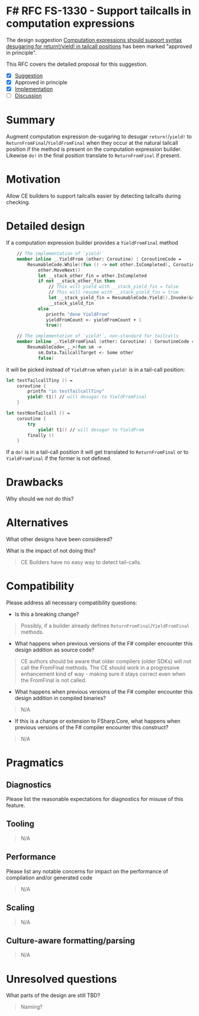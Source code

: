 # F# RFC FS-1330 - Support tailcalls in computation expressions

The design suggestion [Computation expressions should support syntax desugaring for return!/yield! in tailcall positions](https://github.com/fsharp/fslang-suggestions/issues/1006) has been marked "approved in principle".

This RFC covers the detailed proposal for this suggestion.

- [x] [Suggestion](https://github.com/fsharp/fslang-suggestions/issues/1006)
- [x] Approved in principle
- [x] [Implementation](https://github.com/dotnet/fsharp/pull/18804)
- [ ] [Discussion](https://github.com/fsharp/fslang-design/discussions/FILL-ME-IN)

# Summary

Augment computation expression de-sugaring to desugar `return!`/`yield!` to `ReturnFromFinal`/`YieldFromFinal` when they occur at the natural tailcall position if the method is present on the computation expression builder. Likewise `do!` in the final position translate to `ReturnFromFinal` if present.

# Motivation

Allow CE builders to support tailcalls easier by detecting tailcalls during checking. 

# Detailed design

If a computation expression builder provides a `YieldFromFinal` method
```fsharp
    // The implementation of `yield!`
    member inline _.YieldFrom (other: Coroutine) : CoroutineCode = 
        ResumableCode.While((fun () -> not other.IsCompleted), CoroutineCode(fun sm -> 
            other.MoveNext()
            let __stack_other_fin = other.IsCompleted
            if not __stack_other_fin then
                // This will yield with __stack_yield_fin = false
                // This will resume with __stack_yield_fin = true
                let __stack_yield_fin = ResumableCode.Yield().Invoke(&sm)
                __stack_yield_fin
            else
               printfn "done YieldFrom"
               yieldFromCount <- yieldFromCount + 1
               true))

    // The implementation of `yield!`, non-standard for tailcalls
    member inline _.YieldFromFinal (other: Coroutine) : CoroutineCode =
        ResumableCode<_,_>(fun sm ->
            sm.Data.TailcallTarget <- Some other
            false)
```
it will be picked instead of `YieldFrom` when `yield!` is in a tail-call position:
```fsharp
let testTailcallTiny () = 
    coroutine {
        printfn "in testTailcallTiny"
        yield! t1() // will desugar to YieldFromFinal
    }

let testNonTailcall () = 
    coroutine {
        try 
            yield! t1() // will desugar to YieldFrom
        finally ()
    }
```

If a `do!` is in a tail-call position it will get translated to `ReturnFromFinal` or to `YieldFromFinal` if the former is not defined.

# Drawbacks

Why should we *not* do this?

# Alternatives

What other designs have been considered?

What is the impact of not doing this?
> CE Builders have no easy way to detect tail-calls.

# Compatibility

Please address all necessary compatibility questions:

* Is this a breaking change?
> Possibly, if a builder already defines `ReturnFromFinal`/`YieldFromFinal` methods.

* What happens when previous versions of the F# compiler encounter this design addition as source code?
> CE authors should be aware that older compilers (older SDKs) will not call the FromFinal methods.
The CE should work in a progressive enhancement kind of way - making sure it stays correct even when the FromFinal is not called.

* What happens when previous versions of the F# compiler encounter this design addition in compiled binaries?
>N/A

* If this is a change or extension to FSharp.Core, what happens when previous versions of the F# compiler encounter this construct?
>N/A

# Pragmatics

## Diagnostics

Please list the reasonable expectations for diagnostics for misuse of this feature.

## Tooling

>N/A

## Performance

Please list any notable concerns for impact on the performance of compilation and/or generated code

>N/A

## Scaling

>N/A

## Culture-aware formatting/parsing

>N/A

# Unresolved questions

What parts of the design are still TBD?
>Naming?
